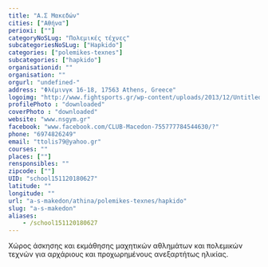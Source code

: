 ```yaml
---
title: "Α.Σ Μακεδών"
cities: ["Αθήνα"]
perioxi: [""]
categoryNoSLug: "Πολεμικές τέχνες"
subcategoriesNoSLug: ["Hapkido"]
categories: ["polemikes-texnes"]
subcategories: ["hapkido"]
organisationid: ""
organisation: ""
orgurl: "undefined-"
address: "Φλέμινγκ 16-18, 17563 Athens, Greece"
logoimg: "http://www.fightsports.gr/wp-content/uploads/2013/12/Untitled-5-306x250.jpg"
profilePhoto : "downloaded"
coverPhoto : "downloaded"
website: "www.nsgym.gr"
facebook: "www.facebook.com/CLUB-Macedon-755777784544630/?"
phone: "6974826249"
email: "ttolis79@yahoo.gr"
courses: ""
places: [""]
rensponsibles: ""
zipcode: [""]
UID: "school151120180627"
latitude: ""
longitude: ""
url: "a-s-makedon/athina/polemikes-texnes/hapkido"
slug: "a-s-makedon"
aliases:
    - /school151120180627
---
```



Χώρος άσκησης και εκμάθησης μαχητικών αθλημάτων και πολεμικών τεχνών για αρχάριους και προχωρημένους ανεξαρτήτως ηλικίας.

